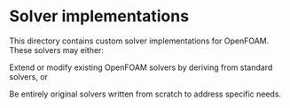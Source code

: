 # Solver implementations
This directory contains custom solver implementations for OpenFOAM. These solvers may either:

Extend or modify existing OpenFOAM solvers by deriving from standard solvers, or

Be entirely original solvers written from scratch to address specific needs.
